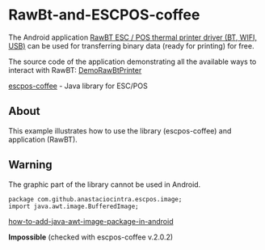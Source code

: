 # RawBt-and-ESCPOS-coffee

The Android application [RawBT ESC / POS thermal printer driver (BT, WIFI, USB)](https://play.google.com/store/apps/details?id=ru.a402d.rawbtprinter) can be used for transferring binary data (ready for printing) for free.

The source code of the application demonstrating all the available ways to interact with RawBT:
[DemoRawBtPrinter](https://github.com/402d/DemoRawBtPrinter)


[escpos-coffee](https://github.com/anastaciocintra/escpos-coffee) - Java library for ESC/POS

## About

This example illustrates how to use the library (escpos-coffee) and application (RawBT).

## Warning

The graphic part of the library cannot be used in Android.

```
package com.github.anastaciocintra.escpos.image;
import java.awt.image.BufferedImage;
```

[how-to-add-java-awt-image-package-in-android](https://stackoverflow.com/questions/6344654/how-to-add-java-awt-image-package-in-android)

**Impossible** (checked with escpos-coffee v.2.0.2)

